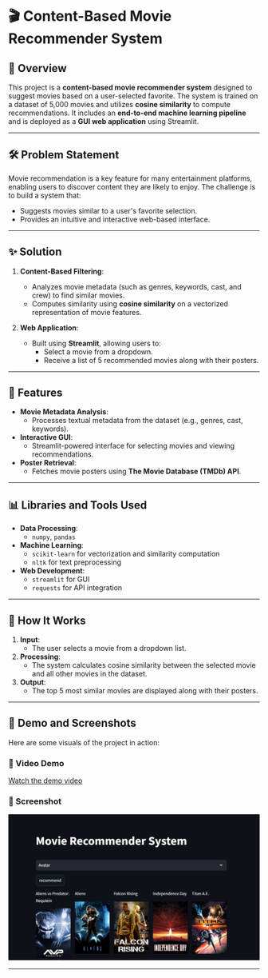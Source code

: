# 🎬 Content-Based Movie Recommender System

## 📖 Overview
This project is a **content-based movie recommender system** designed to suggest movies based on a user-selected favorite. The system is trained on a dataset of 5,000 movies and utilizes **cosine similarity** to compute recommendations. It includes an **end-to-end machine learning pipeline** and is deployed as a **GUI web application** using Streamlit.

---

## 🛠️ Problem Statement
Movie recommendation is a key feature for many entertainment platforms, enabling users to discover content they are likely to enjoy. The challenge is to build a system that:
- Suggests movies similar to a user's favorite selection.
- Provides an intuitive and interactive web-based interface.

---

## ✨ Solution
1. **Content-Based Filtering**:
   - Analyzes movie metadata (such as genres, keywords, cast, and crew) to find similar movies.
   - Computes similarity using **cosine similarity** on a vectorized representation of movie features.

2. **Web Application**:
   - Built using **Streamlit**, allowing users to:
     - Select a movie from a dropdown.
     - Receive a list of 5 recommended movies along with their posters.

---

## 📝 Features
- **Movie Metadata Analysis**:
  - Processes textual metadata from the dataset (e.g., genres, cast, keywords).
- **Interactive GUI**:
  - Streamlit-powered interface for selecting movies and viewing recommendations.
- **Poster Retrieval**:
  - Fetches movie posters using **The Movie Database (TMDb) API**.

---

## 📊 Libraries and Tools Used
- **Data Processing**:
  - `numpy`, `pandas`
- **Machine Learning**:
  - `scikit-learn` for vectorization and similarity computation
  - `nltk` for text preprocessing
- **Web Development**:
  - `streamlit` for GUI
  - `requests` for API integration

---

## 🚀 How It Works
1. **Input**: 
   - The user selects a movie from a dropdown list.
2. **Processing**:
   - The system calculates cosine similarity between the selected movie and all other movies in the dataset.
3. **Output**:
   - The top 5 most similar movies are displayed along with their posters.
  
---

## 🌟 Demo and Screenshots
Here are some visuals of the project in action:

### 🎥 Video Demo
[Watch the demo video](demo.MP4)

### 📸 Screenshot
![Screenshot](ss.PNG)

---


